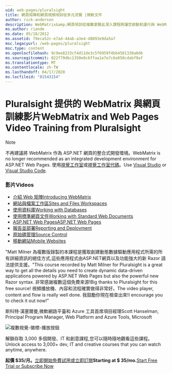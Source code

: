 ```yaml
---
uid: web-pages/pluralsight
title: 網頁矩陣和網頁視頻培訓從多元流覽 |微軟文件
author: rick-anderson
description: WebMatrix&amp;網頁培訓從複數瀏覽此深入課程將讓您啟動和運行與 WebMatrix 和 ASP.NET 網頁。 它涵蓋了每一個...
ms.author: riande
ms.date: 05/18/2012
ms.assetid: 79eca52c-e7ad-44ab-a3e4-d8093e9da5a7
msc.legacyurl: /web-pages/pluralsight
msc.type: content
ms.openlocfilehash: 9c9ee8233cf4d11de3c5f6959f4bb4581330a0d6
ms.sourcegitcommit: 022f79dbc1350e0c6ffaa1e7e7c6e850cdabf9af
ms.translationtype: MT
ms.contentlocale: zh-TW
ms.lasthandoff: 04/17/2020
ms.locfileid: "81543154"
---
```

# <a name="webmatrix-and-web-pages-video-training-from-pluralsight"></a><span data-ttu-id="fe184-104">Pluralsight 提供的 WebMatrix 與網頁訓練影片</span><span class="sxs-lookup"><span data-stu-id="fe184-104">WebMatrix and Web Pages Video Training from Pluralsight</span></span>

> [!NOTE] 
> <span data-ttu-id="fe184-105">不再建議將 WebMatrix 作為 ASP.NET 網頁的整合式開發環境。</span><span class="sxs-lookup"><span data-stu-id="fe184-105">WebMatrix is no longer recommended as an integrated development environment for ASP.NET Web Pages.</span></span> <span data-ttu-id="fe184-106">使用[視覺工作室](xref:web-pages/overview/getting-started/program-asp-net-web-pages-in-visual-studio)或[視覺工作室代碼](https://code.visualstudio.com/)。</span><span class="sxs-lookup"><span data-stu-id="fe184-106">Use [Visual Studio](xref:web-pages/overview/getting-started/program-asp-net-web-pages-in-visual-studio) or [Visual Studio Code](https://code.visualstudio.com/).</span></span>

### <a name="videos"></a><span data-ttu-id="fe184-107">影片</span><span class="sxs-lookup"><span data-stu-id="fe184-107">Videos</span></span>

- [<span data-ttu-id="fe184-108">介紹 Web 矩陣</span><span class="sxs-lookup"><span data-stu-id="fe184-108">Introducing WebMatrix</span></span>](https://pluralsight.com/training/Player?author=matt-milner&name=webmatrix-introduction-m1&mode=live&clip=0&course=webmatrix-introduction)
- [<span data-ttu-id="fe184-109">網站與檔案工作區</span><span class="sxs-lookup"><span data-stu-id="fe184-109">Sites and Files Workspaces</span></span>](https://pluralsight.com/training/Player?author=matt-milner&name=webmatrix-introduction-m2&mode=live&clip=0&course=webmatrix-introduction)
- [<span data-ttu-id="fe184-110">使用資料庫</span><span class="sxs-lookup"><span data-stu-id="fe184-110">Working with Databases</span></span>](https://pluralsight.com/training/Player?author=matt-milner&name=webmatrix-introduction-m3&mode=live&clip=0&course=webmatrix-introduction)
- [<span data-ttu-id="fe184-111">使用標準網頁文件</span><span class="sxs-lookup"><span data-stu-id="fe184-111">Working with Standard Web Documents</span></span>](https://pluralsight.com/training/Player?author=matt-milner&name=webmatrix-introduction-m4&mode=live&clip=0&course=webmatrix-introduction)
- [<span data-ttu-id="fe184-112">ASP.NET Web Pages</span><span class="sxs-lookup"><span data-stu-id="fe184-112">ASP.NET Web Pages</span></span>](https://pluralsight.com/training/Player?author=matt-milner&name=webmatrix-introduction-m5&mode=live&clip=0&course=webmatrix-introduction)
- [<span data-ttu-id="fe184-113">報告並部署</span><span class="sxs-lookup"><span data-stu-id="fe184-113">Reporting and Deployment</span></span>](https://pluralsight.com/training/Player?author=matt-milner&name=webmatrix-introduction-m8&mode=live&clip=0&course=webmatrix-introduction)
- [<span data-ttu-id="fe184-114">原始碼管理</span><span class="sxs-lookup"><span data-stu-id="fe184-114">Source Control</span></span>](https://pluralsight.com/training/Player?author=matt-milner&name=webmatrix-introduction-m9&mode=live&clip=0&course=webmatrix-introduction)
- [<span data-ttu-id="fe184-115">移動網站</span><span class="sxs-lookup"><span data-stu-id="fe184-115">Mobile Websites</span></span>](https://pluralsight.com/training/Player?author=matt-milner&name=webmatrix-introduction-m10&mode=live&clip=0&course=webmatrix-introduction)

<span data-ttu-id="fe184-116">"Matt Milner 為複數版錄製的本課程是獲取創建動態數據驅動應用程式所需的所有詳細資訊的絕佳方式,這些應用程式由ASP.NET網頁以及功能強大的新 Razor 語法提供支援。</span><span class="sxs-lookup"><span data-stu-id="fe184-116">"This course recorded by Matt Milner for Pluralsight is a great way to get all the details you need to create dynamic data-driven applications powered by ASP.NET Web Pages but also the powerful new Razor syntax.</span></span> <span data-ttu-id="fe184-117">非常感謝複數這個免費來源!</span><span class="sxs-lookup"><span data-stu-id="fe184-117">Big thanks to Pluralsight for this free source!</span></span> <span data-ttu-id="fe184-118">視頻播放機、內容和流程確實做得非常好。</span><span class="sxs-lookup"><span data-stu-id="fe184-118">The video player, content and flow is really well done.</span></span> <span data-ttu-id="fe184-119">我鼓勵你現在檢查出來!</span><span class="sxs-lookup"><span data-stu-id="fe184-119">I encourage you to check it out now!"</span></span>

<span data-ttu-id="fe184-120">斯科特·漢塞爾曼,微軟網路平臺和 Azure 工具首席項目經理</span><span class="sxs-lookup"><span data-stu-id="fe184-120">Scott Hanselman, Principal Program Manager, Web Platform and Azure Tools, Microsoft</span></span>

![複數視覺-徽標-播放按鈕](pluralsight/_static/image1.png)

<span data-ttu-id="fe184-122">解鎖存取 3,000 多個開發、IT 和創意課程,您可以隨時隨地觀看這些課程。</span><span class="sxs-lookup"><span data-stu-id="fe184-122">Unlock access to 3,000+ dev, IT and creative courses that you can watch anytime, anywhere.</span></span>

<span data-ttu-id="fe184-123">**起價 $35/月。**[立即開始免費試用或立即訂閱](https://www.pluralsight.com/pricing&amp;utm_source=microsoft&amp;utm_medium=sponsored-page&amp;utm_content=webmatrix&amp;utm_campaign=microsoft-sponsored-course)</span><span class="sxs-lookup"><span data-stu-id="fe184-123">**Starting at $ 35/mo.**[Start Free Trial or Subscribe Now](https://www.pluralsight.com/pricing&amp;utm_source=microsoft&amp;utm_medium=sponsored-page&amp;utm_content=webmatrix&amp;utm_campaign=microsoft-sponsored-course)</span></span>
